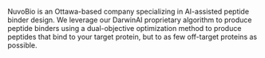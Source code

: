 NuvoBio is an Ottawa-based company specializing in AI-assisted peptide binder design. We leverage our DarwinAI proprietary algorithm to produce peptide binders using a dual-objective optimization method to produce peptides that bind to your target protein, but to as few off-target proteins as possible.
